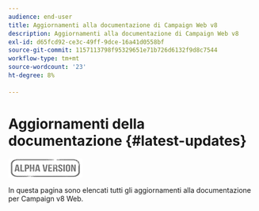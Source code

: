 ```yaml
---
audience: end-user
title: Aggiornamenti alla documentazione di Campaign Web v8
description: Aggiornamenti alla documentazione di Campaign Web v8
exl-id: d65fcd92-ce3c-49ff-9dce-16a41d0558bf
source-git-commit: 1157113798f95329651e71b726d6132f9d8c7544
workflow-type: tm+mt
source-wordcount: '23'
ht-degree: 8%

---
```


# Aggiornamenti della documentazione {#latest-updates}

![](../assets/do-not-localize/badge.png)

In questa pagina sono elencati tutti gli aggiornamenti alla documentazione per Campaign v8 Web.

